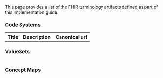This page provides a list of the FHIR terminology artifacts defined as part of this implementation guide.
<h3>Code Systems</h3>
<table class='table table-bordered table-condensed'>
<tr><th>Title</th><th>Description</th><th>Canonical url</th></tr>
</table>
<h3>ValueSets</h3>
<table class='table table-bordered table-condensed'>
</table>
<h3>Concept Maps</h3>
<table class='table table-bordered table-condensed'>
</table>